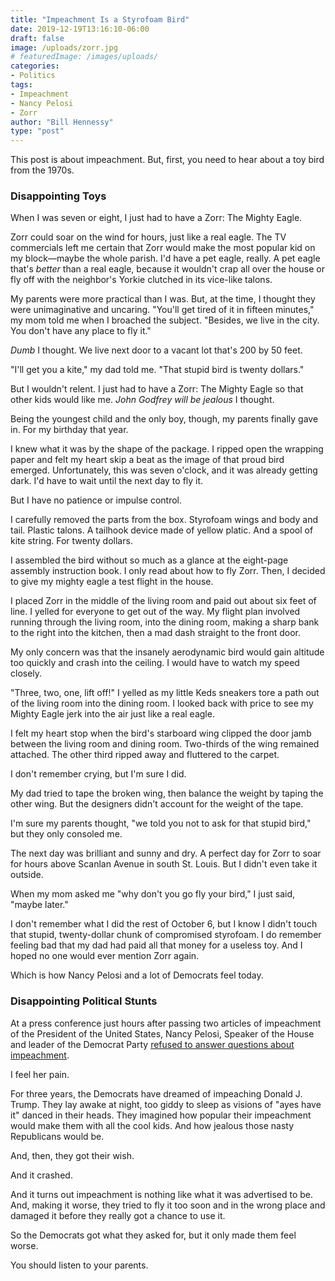 ```yaml
---
title: "Impeachment Is a Styrofoam Bird"
date: 2019-12-19T13:16:10-06:00
draft: false
image: /uploads/zorr.jpg
# featuredImage: /images/uploads/
categories:
- Politics
tags:
- Impeachment
- Nancy Pelosi
- Zorr
author: "Bill Hennessy"
type: "post"
---
```


This post is about impeachment. But, first, you need to hear about a toy bird from the 1970s. 

### Disappointing Toys

When I was seven or eight, I just had to have a Zorr: The Mighty Eagle.

Zorr could soar on the wind for hours, just like a real eagle. The TV commercials left me certain that Zorr would make the most popular kid on my block—maybe the whole parish. I'd have a pet eagle, really. A pet eagle that's _better_ than a real eagle, because it wouldn't crap all over the house or fly off with the neighbor's Yorkie clutched in its vice-like talons. 

My parents were more practical than I was. But, at the time, I thought they were unimaginative and uncaring. "You'll get tired of it in fifteen minutes," my mom told me when I broached the subject. "Besides, we live in the city. You don't have any place to fly it." 

_Dumb_ I thought. We live next door to a vacant lot that's 200 by 50 feet. 

"I'll get you a kite," my dad told me. "That stupid bird is twenty dollars." 

But I wouldn't relent. I just had to have a Zorr: The Mighty Eagle so that other kids would like me. _John Godfrey will be jealous_ I thought. 

Being the youngest child and the only boy, though, my parents finally gave in. For my birthday that year. 

I knew what it was by the shape of the package. I ripped open the wrapping paper and felt my heart skip a beat as the image of that proud bird emerged. Unfortunately, this was seven o'clock, and it was already getting dark. I'd have to wait until the next day to fly it. 

But I have no patience or impulse control. 

I carefully removed the parts from the box. Styrofoam wings and body and tail. Plastic talons. A tailhook device made of yellow platic. And a spool of kite string. For twenty dollars.

I assembled the bird without so much as a glance at the eight-page assembly instruction book. I only read about how to fly Zorr. Then, I decided to give my mighty eagle a test flight in the house. 

I placed Zorr in the middle of the living room and paid out about six feet of line. I yelled for everyone to get out of the way. My flight plan involved running through the living room, into the dining room, making a sharp bank to the right into the kitchen, then a mad dash straight to the front door. 

My only concern was that the insanely aerodynamic bird would gain altitude too quickly and crash into the ceiling. I would have to watch my speed closely.

"Three, two, one, lift off!" I yelled as my little Keds sneakers tore a path out of the living room into the dining room. I looked back with price to see my Mighty Eagle jerk into the air just like a real eagle. 

I felt my heart stop when the bird's starboard wing clipped the door jamb between the living room and dining room. Two-thirds of the wing remained attached. The other third ripped away and fluttered to the carpet.

I don't remember crying, but I'm sure I did. 

My dad tried to tape the broken wing, then balance the weight by taping the other wing. But the designers didn't account for the weight of the tape. 

I'm sure my parents thought, "we told you not to ask for that stupid bird," but they only consoled me. 

The next day was brilliant and sunny and dry. A perfect day for Zorr to soar for hours above Scanlan Avenue in south St. Louis. But I didn't even take it outside. 

When my mom asked me "why don't you go fly your bird," I just said, "maybe later." 

I don't remember what I did the rest of October 6, but I know I didn't touch that stupid, twenty-dollar chunk of compromised styrofoam. I do remember feeling bad that my dad had paid all that money for a useless toy. And I hoped no one would ever mention Zorr again.

Which is how Nancy Pelosi and a lot of Democrats feel today. 

### Disappointing Political Stunts

At a press conference just hours after passing two articles of impeachment of the President of the United States, Nancy Pelosi, Speaker of the House and leader of the Democrat Party [refused to answer questions about impeachment](https://www.thegatewaypundit.com/2019/12/im-not-going-to-answer-pelosi-led-impeachment-of-president-trump-now-she-doesnt-want-to-talk-about-it/). 

I feel her pain.

For three years, the Democrats have dreamed of impeaching Donald J. Trump. They lay awake at night, too giddy to sleep as visions of "ayes have it" danced in their heads. They imagined how popular their impeachment would make them with all the cool kids. And how jealous those nasty Republicans would be.

And, then, they got their wish. 

And it crashed.

And it turns out impeachment is nothing like what it was advertised to be. And, making it worse, they tried to fly it too soon and in the wrong place and damaged it before they really got a chance to use it. 

So the Democrats got what they asked for, but it only made them feel worse.

You should listen to your parents.